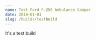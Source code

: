 ```yaml
---
name: Test Ford F-250 Ambulance Camper
date: 2019-01-01
slug: /builds/testbuild
---
```


It's a test build
